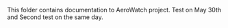 This folder contains documentation to AeroWatch project.
Test on May 30th and Second test on the same day.